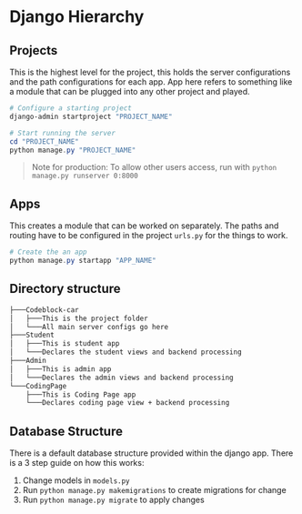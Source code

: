 # Django Hierarchy

## Projects
This is the highest level for the project, this holds the server configurations and the path configurations for each app. App here refers to something like a module that can be plugged into any other project and played.

```ps1
# Configure a starting project
django-admin startproject "PROJECT_NAME"

# Start running the server
cd "PROJECT_NAME"
python manage.py "PROJECT_NAME"
```
> Note for production: To allow other users access, run with `python manage.py runserver 0:8000`

## Apps
This creates a module that can be worked on separately. The paths and routing have to be configured in the project `urls.py` for the things to work.

```ps1
# Create the an app
python manage.py startapp "APP_NAME"
```

## Directory structure
```sh
├───Codeblock-car
│   ├───This is the project folder
│   └───All main server configs go here
├───Student
│   ├───This is student app
│   └───Declares the student views and backend processing
├───Admin
│   ├───This is admin app
│   └───Declares the admin views and backend processing
└───CodingPage
    ├───This is Coding Page app
    └───Declares coding page view + backend processing
```

## Database Structure
There is a default database structure provided within the django app. There is a 3 step guide on how this works:
1. Change models in `models.py`
2. Run `python manage.py makemigrations` to create migrations for change
3. Run `python manage.py migrate` to apply changes